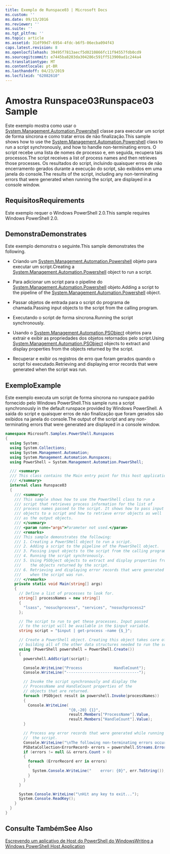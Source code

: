 ```yaml
---
title: Exemplo de Runspace03 | Microsoft Docs
ms.custom: ''
ms.date: 09/13/2016
ms.reviewer: ''
ms.suite: ''
ms.tgt_pltfrm: ''
ms.topic: article
ms.assetid: 31df99d7-6954-4fdc-b6f5-06ecba094f43
caps.latest.revision: 8
ms.openlocfilehash: 39495f7813aecf5d0210866fc11f94557fdb0cd9
ms.sourcegitcommit: e7445ba8203da304286c591ff513900ad1c244a4
ms.translationtype: MT
ms.contentlocale: pt-BR
ms.lasthandoff: 04/23/2019
ms.locfileid: "62082610"
---
```

# <a name="runspace03-sample"></a><span data-ttu-id="d4fb7-102">Amostra Runspace03</span><span class="sxs-lookup"><span data-stu-id="d4fb7-102">Runspace03 Sample</span></span>

<span data-ttu-id="d4fb7-103">Este exemplo mostra como usar o [System.Management.Automation.Powershell](/dotnet/api/system.management.automation.powershell) classe para executar um script de forma síncrona e como tratar erros de não finalização.</span><span class="sxs-lookup"><span data-stu-id="d4fb7-103">This sample shows how to use the [System.Management.Automation.Powershell](/dotnet/api/system.management.automation.powershell) class to run a script synchronously, and how to handle non-terminating errors.</span></span> <span data-ttu-id="d4fb7-104">O script recebe uma lista de nomes de processo e, em seguida, recupera tais processos.</span><span class="sxs-lookup"><span data-stu-id="d4fb7-104">The script receives a list of process names and then retrieves those processes.</span></span> <span data-ttu-id="d4fb7-105">Os resultados do script, incluindo quaisquer erros de não encerramento gerados durante a execução do script, são exibidos em uma janela do console.</span><span class="sxs-lookup"><span data-stu-id="d4fb7-105">The results of the script, including any non-terminating errors that were generated when running the script, are displayed in a console window.</span></span>

## <a name="requirements"></a><span data-ttu-id="d4fb7-106">Requisitos</span><span class="sxs-lookup"><span data-stu-id="d4fb7-106">Requirements</span></span>

<span data-ttu-id="d4fb7-107">Este exemplo requer o Windows PowerShell 2.0.</span><span class="sxs-lookup"><span data-stu-id="d4fb7-107">This sample requires Windows PowerShell 2.0.</span></span>

## <a name="demonstrates"></a><span data-ttu-id="d4fb7-108">Demonstra</span><span class="sxs-lookup"><span data-stu-id="d4fb7-108">Demonstrates</span></span>

<span data-ttu-id="d4fb7-109">Este exemplo demonstra o seguinte.</span><span class="sxs-lookup"><span data-stu-id="d4fb7-109">This sample demonstrates the following.</span></span>

- <span data-ttu-id="d4fb7-110">Criando um [System.Management.Automation.Powershell](/dotnet/api/system.management.automation.powershell) objeto para executar um script.</span><span class="sxs-lookup"><span data-stu-id="d4fb7-110">Creating a [System.Management.Automation.Powershell](/dotnet/api/system.management.automation.powershell) object to run a script.</span></span>

- <span data-ttu-id="d4fb7-111">Para adicionar um script para o pipeline do [System.Management.Automation.Powershell](/dotnet/api/system.management.automation.powershell) objeto.</span><span class="sxs-lookup"><span data-stu-id="d4fb7-111">Adding a script to the pipeline of the [System.Management.Automation.Powershell](/dotnet/api/system.management.automation.powershell) object.</span></span>

- <span data-ttu-id="d4fb7-112">Passar objetos de entrada para o script do programa de chamada.</span><span class="sxs-lookup"><span data-stu-id="d4fb7-112">Passing input objects to the script from the calling program.</span></span>

- <span data-ttu-id="d4fb7-113">Executando o script de forma síncrona.</span><span class="sxs-lookup"><span data-stu-id="d4fb7-113">Running the script synchronously.</span></span>

- <span data-ttu-id="d4fb7-114">Usando o [System.Management.Automation.PSObject](/dotnet/api/System.Management.Automation.PSObject) objetos para extrair e exibir as propriedades dos objetos retornados pelo script.</span><span class="sxs-lookup"><span data-stu-id="d4fb7-114">Using [System.Management.Automation.PSObject](/dotnet/api/System.Management.Automation.PSObject) objects to extract and display properties from the objects returned by the script.</span></span>

- <span data-ttu-id="d4fb7-115">Recuperar e exibir os registros de erro que foram gerados quando o script foi executado.</span><span class="sxs-lookup"><span data-stu-id="d4fb7-115">Retrieving and displaying error records that were generated when the script was run.</span></span>

## <a name="example"></a><span data-ttu-id="d4fb7-116">Exemplo</span><span class="sxs-lookup"><span data-stu-id="d4fb7-116">Example</span></span>

<span data-ttu-id="d4fb7-117">Este exemplo executa um script de forma síncrona no runspace padrão fornecido pelo Windows PowerShell.</span><span class="sxs-lookup"><span data-stu-id="d4fb7-117">This sample runs a script synchronously in the default runspace provided by Windows PowerShell.</span></span> <span data-ttu-id="d4fb7-118">A saída do script e quaisquer erros de não finalização que foram gerados são exibidos na janela do console.</span><span class="sxs-lookup"><span data-stu-id="d4fb7-118">The output of the script and any non-terminating errors that were generated are displayed in a console window.</span></span>

```csharp
namespace Microsoft.Samples.PowerShell.Runspaces
{
  using System;
  using System.Collections;
  using System.Management.Automation;
  using System.Management.Automation.Runspaces;
  using PowerShell = System.Management.Automation.PowerShell;

  /// <summary>
  /// This class contains the Main entry point for this host application.
  /// </summary>
  internal class Runspace03
  {
    /// <summary>
    /// This sample shows how to use the PowerShell class to run a
    /// script that retrieves process information for the list of
    /// process names passed to the script. It shows how to pass input
    /// objects to a script and how to retrieve error objects as well
    /// as the output objects.
    /// </summary>
    /// <param name="args">Parameter not used.</param>
    /// <remarks>
    /// This sample demonstrates the following:
    /// 1. Creating a PowerSHell object to run a script.
    /// 2. Adding a script to the pipeline of the PowerShell object.
    /// 3. Passing input objects to the script from the calling program.
    /// 4. Running the script synchronously.
    /// 5. Using PSObject objects to extract and display properties from
    ///    the objects returned by the script.
    /// 6. Retrieving and displaying error records that were generated
    ///    when the script was run.
    /// </remarks>
    private static void Main(string[] args)
    {
      // Define a list of processes to look for.
      string[] processNames = new string[]
      {
        "lsass", "nosuchprocess", "services", "nosuchprocess2"
      };

      // The script to run to get these processes. Input passed
      // to the script will be available in the $input variable.
      string script = "$input | get-process -name {$_}";

      // Create a PowerShell object. Creating this object takes care of
      // building all of the other data structures needed to run the script.
      using (PowerShell powershell = PowerShell.Create())
      {
        powershell.AddScript(script);

        Console.WriteLine("Process              HandleCount");
        Console.WriteLine("--------------------------------");

        // Invoke the script synchronously and display the
        // ProcessName and HandleCount properties of the
        // objects that are returned.
        foreach (PSObject result in powershell.Invoke(processNames))
        {
          Console.WriteLine(
                            "{0,-20} {1}",
                            result.Members["ProcessName"].Value,
                            result.Members["HandleCount"].Value);
        }

        // Process any error records that were generated while running
        //  the script.
        Console.WriteLine("\nThe following non-terminating errors occurred:\n");
        PSDataCollection<ErrorRecord> errors = powershell.Streams.Error;
        if (errors != null && errors.Count > 0)
        {
          foreach (ErrorRecord err in errors)
          {
            System.Console.WriteLine("    error: {0}", err.ToString());
          }
        }
      }

      System.Console.WriteLine("\nHit any key to exit...");
      System.Console.ReadKey();
    }
  }
}
```

## <a name="see-also"></a><span data-ttu-id="d4fb7-119">Consulte Também</span><span class="sxs-lookup"><span data-stu-id="d4fb7-119">See Also</span></span>

[<span data-ttu-id="d4fb7-120">Escrevendo um aplicativo de Host do PowerShell do Windows</span><span class="sxs-lookup"><span data-stu-id="d4fb7-120">Writing a Windows PowerShell Host Application</span></span>](./writing-a-windows-powershell-host-application.md)